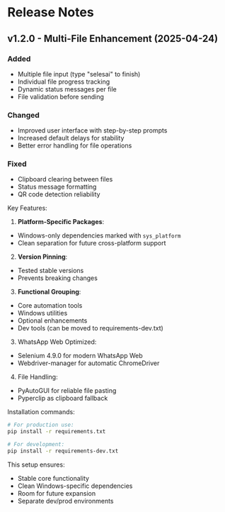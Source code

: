 # Release Notes

## v1.2.0 - Multi-File Enhancement (2025-04-24)

### Added

- Multiple file input (type "selesai" to finish)
- Individual file progress tracking
- Dynamic status messages per file
- File validation before sending

### Changed

- Improved user interface with step-by-step prompts
- Increased default delays for stability
- Better error handling for file operations

### Fixed

- Clipboard clearing between files
- Status message formatting
- QR code detection reliability

Key Features:

1. **Platform-Specific Packages**:

- Windows-only dependencies marked with `sys_platform`
- Clean separation for future cross-platform support

2. **Version Pinning**:

- Tested stable versions
- Prevents breaking changes

3. **Functional Grouping**:

- Core automation tools
- Windows utilities
- Optional enhancements
- Dev tools (can be moved to requirements-dev.txt)

3. WhatsApp Web Optimized:

- Selenium 4.9.0 for modern WhatsApp Web
- Webdriver-manager for automatic ChromeDriver

4. File Handling:

- PyAutoGUI for reliable file pasting
- Pyperclip as clipboard fallback

Installation commands:

```bash
# For production use:
pip install -r requirements.txt

# For development:
pip install -r requirements-dev.txt
```

This setup ensures:

- Stable core functionality
- Clean Windows-specific dependencies
- Room for future expansion
- Separate dev/prod environments
